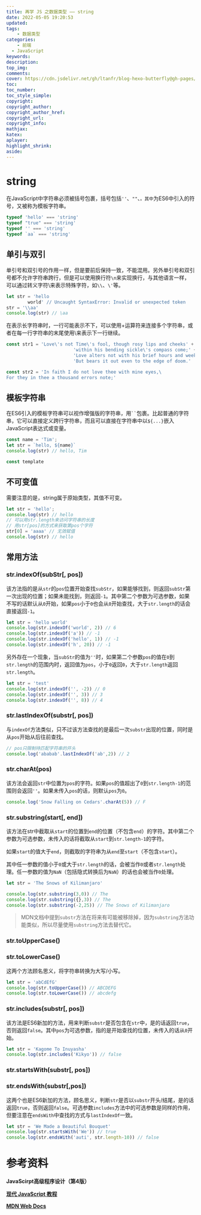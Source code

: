 ```yaml
---
title: 再学 JS 之数据类型 —— string
date: 2022-05-05 19:20:53
updated:
tags: 
	- 数据类型
categories: 
	- 前端
  - JavaScript
keywords:
description:
top_img:
comments:
cover: https://cdn.jsdelivr.net/gh/ltanfr/blog-hexo-butterfly@gh-pages/img/js-again.jpeg
toc:
toc_number:
toc_style_simple:
copyright:
copyright_author:
copyright_author_href:
copyright_url:
copyright_info:
mathjax:
katex:
aplayer:
highlight_shrink:
aside:
---
```

# string

在JavaScript中字符串必须被括号包裹，括号包括`''`、`""`、````。其中````为ES6中引入的符号，又被称为模板字符串。

```js
typeof 'hello' === 'string'
typeof "true" === 'string'
typeof '' === 'string'
typeof `aa` === 'string'
```

## 单引与双引

单引号和双引号的作用一样，但是要前后保持一致，不能混用。另外单引号和双引号都不允许字符串跨行，但是可以使用换行符`\n`来实现换行，与其他语言一样，可以通过转义字符\来表示特殊字符，如`\\`、`\'`等。

```js
let str = 'hello
		world' // Uncaught SyntaxError: Invalid or unexpected token
str = '\\aa'
console.log(str) // \aa
```

在表示长字符串时，一行可能表示不下，可以使用+运算符来连接多个字符串，或者在每一行字符串的末尾使用\来表示下一行继续。

```js
const str1 = 'Love\'s not Time\'s fool, though rosy lips and cheeks' + 
						 'within his bending sickle\'s compass come;' + 
						 'Love alters not with his brief hours and weeks,' +
						 'But bears it out even to the edge of doom.'

const str2 = 'In faith I do not love thee with mine eyes,\
For they in thee a thousand errors note;'
```

## 模板字符串

在ES6引入的模板字符串可以视作增强版的字符串，用` `` `包裹。比起普通的字符串，它可以直接定义跨行字符串，而且可以直接在字符串中以`${...}`嵌入JavaScript表达式或变量。

```js
const name = 'Tim';
let str = `hello, ${name}`
console.log(str) // hello, Tim

const template
```

## 不可变值

需要注意的是，string属于原始类型，其值不可变。

```js
let str = 'hello';
console.log(str) // hello
// 可以用str.length来访问字符串的长度
// 用str[pos]的方式来获取第pos个字符
str[0] = 'aaaa' // 无效赋值
console.log(str) // hello
```

## 常用方法

### str.indexOf(subStr[, pos])

该方法指的是从`str`的`pos`位置开始查找`subStr`，如果能够找到，则返回`subStr`第一次出现的位置；如果未能找到，则返回`-1`。其中第二个参数为可选参数，如果不写的话默认从`0`开始，如果`pos`小于`0`也会从`0`开始查找，大于`str.length`的话会直接返回`-1`。

```js
let str = 'hello world'
console.log(str.indexOf('world', 2)) // 6
console.log(str.indexOf('a')) // -1
console.log(str.indexOf('hello', 1)) // -1
console.log(str.indexOf('h', 20)) // -1
```

另外存在一个现象，当`subStr`的值为`''`时，如果第二个参数`pos`的值在`0`到`str.length`的范围内时，返回值为`pos`，小于`0`返回`0`，大于`str.length`返回`str.length`。

```js
let str = 'test'
console.log(str.indexOf('', -2)) // 0
console.log(str.indexOf('', 3)) // 3
console.log(str.indexOf('', 8)) // 4
```

### str.lastIndexOf(substr[, pos])

与`indexOf`方法类似，只不过该方法查找的是最后一次`substr`出现的位置，同时是从`pos`开始从后往前查找。

```js
// pos只限制待匹配字符串的开头
console.log('ababab'.lastIndexOf('ab',2)) // 2
```

### str.charAt(pos)

该方法会返回`str`中位置为`pos`的字符。如果`pos`的值超出了`0`到`str.length-1`的范围则会返回`''`。如果未传入`pos`的话，则默认`pos`为`0`。

```js
console.log('Snow Falling on Cedars'.charAt(5)) // F
```

### str.substring(start[, end])

该方法在str中截取从`start`的位置到`end`的位置（不包含`end`）的字符。其中第二个参数为可选参数，未传入的话将截取从`start`到`str.length-1`的字符。

如果`start`的值大于`end`，则截取的字符串为从`end`至`start`（不包含`start`）。

其中任一参数的值小于`0`或大于`str.length`的话，会被当作`0`或者`str.length`处理。任一参数的值为`NaN`（包括隐式转换后为`NaN`）的话也会被当作`0`处理。

```js
let str = 'The Snows of Kilimanjaro'

console.log(str.substring(3,0)) // The
console.log(str.substring({},3)) // The
console.log(str.substring(-2,25)) // The Snows of Kilimanjaro
```

> MDN文档中提到`substr`方法在将来有可能被移除掉，因为`substring`方法功能类似，所以尽量使用`substring`方法去替代它。
> 

### str.toUpperCase()

### str.toLowerCase()

这两个方法顾名思义，将字符串转换为大写/小写。

```js
let str = 'abCdEfG'
console.log(str.toUpperCase()) // ABCDEFG
console.log(str.toLowerCase()) // abcdefg
```

### str.includes(substr[, pos])

该方法是ES6新加的方法，用来判断`substr`是否包含在`str`中，是的话返回`true`，否则返回`false`。其中`pos`为可选参数，指的是开始查找的位置，未传入的话从`0`开始。

```js
let str = 'Kagome To Inuyasha'
console.log(str.includes('Kikyo')) // false
```

### str.startsWith(substr[, pos])

### str.endsWith(substr[,pos])

这两个也是ES6新加的方法，顾名思义，判断`str`是否以`substr`开头/结尾，是的话返回`true`，否则返回`false`。可选参数`includes`方法中的可选参数是同样的作用，但要注意在`endsWith`中查找的方式与`lastIndexOf`一致。

```js
let str = 'We Made a Beautiful Bouquet'
console.log(str.startsWith('We')) // true
console.log(str.endsWith('auti', str.length-10)) // false
```

# 参考资料

**JavaScirpt高级程序设计（第4版）**

****[现代 JavaScript 教程](https://zh.javascript.info/)****

**[MDN Web Docs](https://developer.mozilla.org/zh-CN/)**